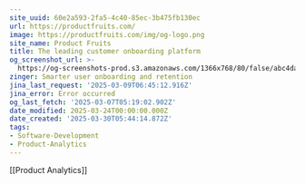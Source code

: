 ```yaml
---
site_uuid: 60e2a593-2fa5-4c40-85ec-3b475fb130ec
url: https://productfruits.com/
image: https://productfruits.com/img/og-logo.png
site_name: Product Fruits
title: The leading customer onboarding platform
og_screenshot_url: >-
  https://og-screenshots-prod.s3.amazonaws.com/1366x768/80/false/abc4daaa867585d47da64dba24cf4110364abf79f33eb19275afe0fb9fc37c06.jpeg
zinger: Smarter user onboarding and retention
jina_last_request: '2025-03-09T06:45:12.916Z'
jina_error: Error occurred
og_last_fetch: '2025-03-07T05:19:02.902Z'
date_modified: 2025-03-24T00:00:00.000Z
date_created: '2025-03-30T05:44:14.872Z'
tags:
- Software-Development
- Product-Analytics
---
```










[[Product Analytics]]
